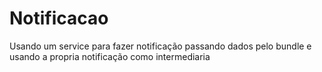 # Notificacao
Usando um service para fazer notificação passando dados pelo bundle e usando a propria notificação como intermediaria
